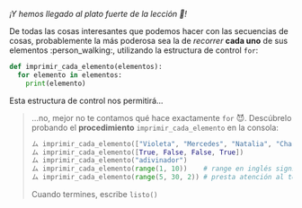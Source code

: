 _¡Y hemos llegado al plato fuerte de la lección :spaghetti:!_

De todas las cosas interesantes que podemos hacer con las secuencias de cosas, probablemente la más poderosa sea la de _recorrer_ **cada uno** de sus elementos :person_walking:, utilizando la estructura de control `for`: 

```python
def imprimir_cada_elemento(elementos): 
  for elemento in elementos: 
    print(elemento)
```

Esta estructura de control nos permitirá...

> ...no, mejor no te contamos qué hace exactamente `for` :smiling_imp:. Descúbrelo probando el **procedimiento** `imprimir_cada_elemento` en la consola: 
> 
> ```python
> ム imprimir_cada_elemento(["Violeta", "Mercedes", "Natalia", "Charo", "María Elena"])
> ム imprimir_cada_elemento([True, False, False, True])
> ム imprimir_cada_elemento("adivinador")
> ム imprimir_cada_elemento(range(1, 10))    # range en inglés significa rango
> ム imprimir_cada_elemento(range(5, 30, 2)) # presta atención al tercer argumento de range
> ```
> 
> Cuando termines, escribe `listo()`